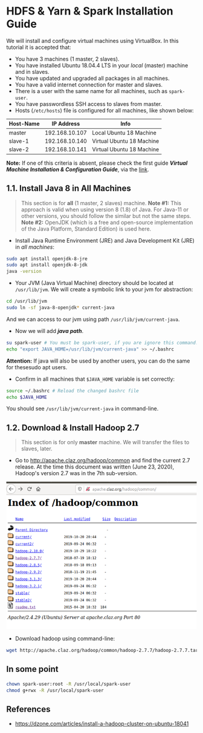 # HDFS & Yarn & Spark Installation Guide

We will install and configure virtual machines using VirtualBox. In this tutorial it is accepted that:
- You have 3 machines (1 master, 2 slaves).
- You have installed Ubuntu 18.04.4 LTS in your *local* (master) machine and in slaves.
- You have updated and upgraded all packages in all machines.
- You have a valid internet connection for master and slaves.
- There is a user with the same name for all machines, such as ```spark-user```.
- You have passwordless SSH access to slaves from master.
- Hosts (```/etc/hosts```) file is configured for all machines, like shown below:

| Host-Name | IP Address     | Info                      |
|-----------|----------------|---------------------------|
| master    | 192.168.10.107 | Local Ubuntu 18 Machine   |
| slave-1   | 192.168.10.140 | Virtual Ubuntu 18 Machine |
| slave-2   | 192.168.10.141 | Virtual Ubuntu 18 Machine |

**Note:** If one of this criteria is absent, please check the first guide ***Virtual Machine Installation & Configuration Guide***, via the [link](../1-%20Virtual%20Machine%20Installation%20%26%20Configuration/guide.md).

## 1.1. Install Java 8 in All Machines
> This section is for **all** (1 master, 2 slaves) machine.
**Note \#1:** This approach is valid when using version 8 (1.8) of Java. For Java-11 or other versions, you should follow the similar but not the same steps. 
**Note \#2:** OpenJDK (which is a free and open-source implementation of the Java Platform, Standard Edition) is used here.

- Install Java Runtime Environment (JRE) and Java Development Kit (JRE) in *all machines*:
```bash
sudo apt install openjdk-8-jre
sudo apt install openjdk-8-jdk
java -version
```

- Your JVM (Java Virtual Machine) directory should be located at ```/usr/lib/jvm```. We will create a symbolic link to your jvm for abstraction:
```bash
cd /usr/lib/jvm
sudo ln -sf java-8-openjdk* current-java
```
And we can access to our jvm using path ```/usr/lib/jvm/current-java```.

- Now we will add ***java path***.
```bash
su spark-user # You must be spark-user, if you are ignore this command.
echo "export JAVA_HOME=/usr/lib/jvm/current-java" >> ~/.bashrc
```
**Attention:** If java will also be used by another users, you can do the same for thesesudo apt users.

- Confirm in all machines that ```$JAVA_HOME``` variable is set correctly:
```bash
source ~/.bashrc # Reload the changed bashrc file
echo $JAVA_HOME
```
You should see ```/usr/lib/jvm/current-java``` in command-line.

## 1.2. Download & Install Hadoop 2.7
> This section is for only **master** machine. We will transfer the files to slaves, later.
- Go to http://apache.claz.org/hadoop/common and find the current 2.7 release. At the time this document was written (June 23, 2020), Hadoop's version 2.7 was in the 7th sub-version.

![SS-2-1](./screenshots/2_download_install_hadoop2.7/1.png)
- Download hadoop using command-line:
```bash
wget http://apache.claz.org/hadoop/common/hadoop-2.7.7/hadoop-2.7.7.tar.gz
```


## In some point
```bash
chown spark-user:root -R /usr/local/spark-user
chmod g+rwx -R /usr/local/spark-user
```

## References
* https://dzone.com/articles/install-a-hadoop-cluster-on-ubuntu-18041
